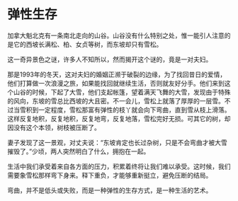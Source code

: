 # 弹性生存

加拿大魁北克有一条南北走向的山谷。山谷没有什么特别之处，惟一能引人注意的是它的西坡长满松、柏、女贞等树，而东坡却只有雪松。 

这一奇异景色之谜，许多人不知所以，然而揭开这个谜的，竟是一对夫妇。 

那是1993年的冬天，这对夫妇的婚姻正濒于破裂的边缘，为了找回昔日的爱情，他们打算做一次浪漫之旅，如果能找回就继续生活，否则就友好分手。他们来到这个山谷的时候，下起了大雪，他们支起帐篷，望着满天飞舞的大雪，发现由于特殊的风向，东坡的雪总比西坡的大且密。不一会儿，雪松上就落了厚厚的一层雪。不过当雪积到一定程度，雪松那富有弹性的枝丫就会向下弯曲，直到雪从枝上滑落。这样反复地积，反复地积，反复地弯，反复地落，雪松完好无损。可其它的树，却因没有这个本领，树枝被压断了。 

妻子发现了这一景观，对丈夫说：“东坡肯定也长过杂树，只是不会弯曲才被大雪摧毁了。”少顷，两人突然明白了什么，拥抱在一起。 

生活中我们承受着来自各方面的压力，积累着终将让我们难以承受。这时候，我们需要象雪松那样弯下身来。释下重负，才能够重新挺立，避免压断的结局。 

弯曲，并不是低头或失败，而是一种弹性的生存方式，是一种生活的艺术。
 